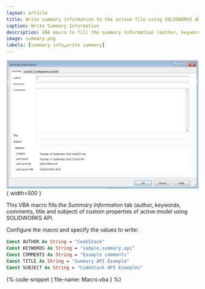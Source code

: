```yaml
---
layout: article
title: Write summary information to the active file using SOLIDWORKS API
caption: Write Summary Information
description: VBA macro to fill the summary information (author, keywords, comments, title, subject) for active SOLIDWORKS file using SOLIDWORKS API
image: summary.png
labels: [summary info,write summary]
---
```

![Summary Information of SOLIDWORKS file](summary.png){ width=500 }

This VBA macro fills the *Summary Information* tab (author, keywords, comments, title and subject) of custom properties of active model using SOLIDWORKS API.

Configure the macro and specify the values to write:

~~~ vb
Const AUTHOR As String = "CodeStack"
Const KEYWORDS As String = "sample,summary,api"
Const COMMENTS As String = "Example comments"
Const TITLE As String = "Summary API Example"
Const SUBJECT As String = "CodeStack API Examples"
~~~

{% code-snippet { file-name: Macro.vba } %}
